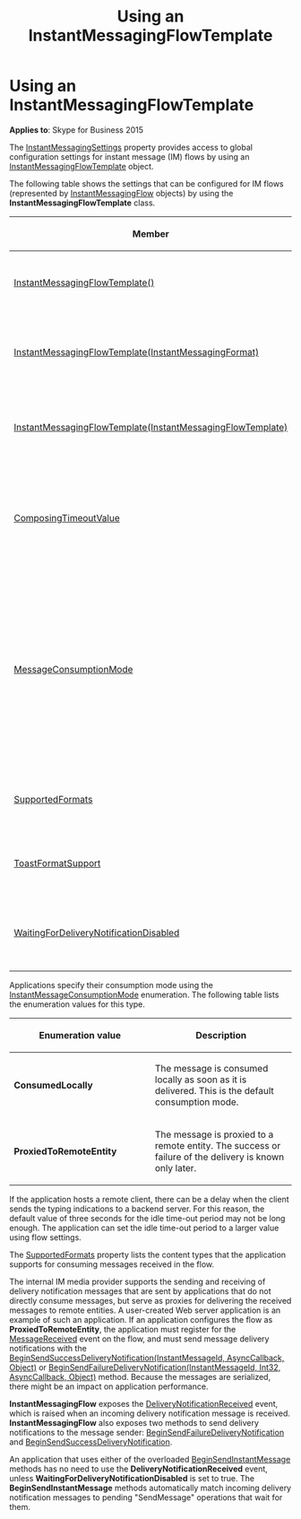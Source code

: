 ﻿---
title: Using an InstantMessagingFlowTemplate
TOCTitle: Using an InstantMessagingFlowTemplate
ms:assetid: 742acc0f-282c-4c39-b37f-cd371d3b84d9
ms:mtpsurl: https://msdn.microsoft.com/en-us/library/Dn466056(v=office.16)
ms:contentKeyID: 65239961
ms.date: 07/27/2015
mtps_version: v=office.16
---

# Using an InstantMessagingFlowTemplate

**Applies to**: Skype for Business 2015

The [InstantMessagingSettings](https://docs.microsoft.com/dotnet/api/microsoft.rtc.collaboration.collaborationplatform.instantmessagingsettings?view=ucma-api) property provides access to global configuration settings for instant message (IM) flows by using an [InstantMessagingFlowTemplate](https://docs.microsoft.com/dotnet/api/microsoft.rtc.collaboration.instantmessagingflowtemplate?view=ucma-api) object.

The following table shows the settings that can be configured for IM flows (represented by [InstantMessagingFlow](https://docs.microsoft.com/dotnet/api/microsoft.rtc.collaboration.instantmessagingflow?view=ucma-api) objects) by using the **InstantMessagingFlowTemplate** class.

<table>
<colgroup>
<col style="width: 50%" />
<col style="width: 50%" />
</colgroup>
<thead>
<tr class="header">
<th><p>Member</p></th>
<th><p>Description</p></th>
</tr>
</thead>
<tbody>
<tr class="odd">
<td><p><a href="https://docs.microsoft.com/dotnet/api/microsoft.rtc.collaboration.instantmessagingflowtemplate.-ctor?view=ucma-api#Microsoft_Rtc_Collaboration_InstantMessagingFlowTemplate__ctor">InstantMessagingFlowTemplate()</a></p></td>
<td><p>Constructor. Create a new instance of the <strong>InstantMessagingFlowTemplate</strong> class.</p>
<p>InstantMessagingFlowTemplate()</p></td>
</tr>
<tr class="even">
<td><p><a href="https://docs.microsoft.com/dotnet/api/microsoft.rtc.collaboration.instantmessagingflowtemplate.-ctor?view=ucma-api#Microsoft_Rtc_Collaboration_InstantMessagingFlowTemplate__ctor_Microsoft_Rtc_Collaboration_InstantMessagingFormat_">InstantMessagingFlowTemplate(InstantMessagingFormat)</a></p></td>
<td><p>Constructor. Create a new instance of the <strong>InstantMessagingFlowTemplate</strong> class, specifying the formats that can be used.</p>
<p>InstantMessagingFlowTemplate(InstantMessagingFormat)</p></td>
</tr>
<tr class="odd">
<td><p><a href="https://docs.microsoft.com/dotnet/api/microsoft.rtc.collaboration.instantmessagingflowtemplate.-ctor?view=ucma-api#Microsoft_Rtc_Collaboration_InstantMessagingFlowTemplate__ctor_Microsoft_Rtc_Collaboration_InstantMessagingFlowTemplate_">InstantMessagingFlowTemplate(InstantMessagingFlowTemplate)</a></p></td>
<td><p>Constructor. Create a new instance of the <strong>InstantMessagingFlowTemplate</strong> class, using values from the specified flow template.</p>
<p>InstantMessagingFlowTemplate(InstantMessagingFlowTemplate)</p></td>
</tr>
<tr class="even">
<td><p><a href="https://docs.microsoft.com/dotnet/api/microsoft.rtc.collaboration.instantmessagingflowtemplate.composingtimeoutvalue?view=ucma-api">ComposingTimeoutValue</a></p></td>
<td><p>Property. Gets or sets the value (in seconds) for composing time-out.</p>
<p>This property is used to control the default value used for all instant messaging flows. The default value is 3 seconds, and the maximum value is 30 seconds.</p>
<p>int ComposingTimeoutValue {get; set;}</p></td>
</tr>
<tr class="odd">
<td><p><a href="https://docs.microsoft.com/dotnet/api/microsoft.rtc.collaboration.instantmessagingflowtemplate.messageconsumptionmode?view=ucma-api">MessageConsumptionMode</a></p></td>
<td><p>Property. Gets or sets the value that an application can use to indicate how it intends to handle instant messages.</p>
<p>The incoming messages are handled accordingly. If the application consumes messages locally, incoming messages are automatically acknowledged with a 200 response code. If the application proxies the messages, the incoming messages are automatically acknowledged with a 202 response code (if the remote supports message delivery notifications) or if the response is delayed. The application is responsible for sending a delivery notification later for every message received. The default value is <a href="https://docs.microsoft.com/dotnet/api/microsoft.rtc.collaboration.instantmessageconsumptionmode?view=ucma-api">InstantMessageConsumptionMode</a>.<strong>ConsumedLocally</strong>.</p>
<p>InstantMessageConsumptionMode MessageConsumptionMode {get; set;}</p></td>
</tr>
<tr class="even">
<td><p><a href="https://docs.microsoft.com/dotnet/api/microsoft.rtc.collaboration.instantmessagingflowtemplate.supportedformats?view=ucma-api">SupportedFormats</a></p></td>
<td><p>Property. Gets the value that indicates the consumption mode of the application.</p>
<p></p>
<p>InstantMessagingFormat SupportedFormats {get; set;}</p></td>
</tr>
<tr class="odd">
<td><p><a href="https://docs.microsoft.com/dotnet/api/microsoft.rtc.collaboration.instantmessagingflowtemplate.toastformatsupport?view=ucma-api">ToastFormatSupport</a></p></td>
<td><p>Property. Gets or sets the toast format support value, a value of the <a href="https://docs.microsoft.com/dotnet/api/microsoft.rtc.collaboration.capabilitysupport?view=ucma-api">CapabilitySupport</a> enumeration.</p>
<p>CapabilitySupport ToastFormatSupport {get; set;}</p></td>
</tr>
<tr class="even">
<td><p><a href="https://docs.microsoft.com/dotnet/api/microsoft.rtc.collaboration.instantmessagingflowtemplate.waitingfordeliverynotificationdisabled?view=ucma-api">WaitingForDeliveryNotificationDisabled</a></p></td>
<td><p>Property. Gets or sets the value that controls whether the <a href="https://docs.microsoft.com/dotnet/api/microsoft.rtc.collaboration.instantmessagingflow.beginsendinstantmessage?view=ucma-api">BeginSendInstantMessage</a> operation will wait for delivery notifications before completion.</p>
<p>bool WaitingForDeliveryNotificationDisabled {get; set;}</p></td>
</tr>
</tbody>
</table>


Applications specify their consumption mode using the [InstantMessageConsumptionMode](https://docs.microsoft.com/dotnet/api/microsoft.rtc.collaboration.instantmessageconsumptionmode?view=ucma-api) enumeration. The following table lists the enumeration values for this type.

<table>
<colgroup>
<col style="width: 50%" />
<col style="width: 50%" />
</colgroup>
<thead>
<tr class="header">
<th><p>Enumeration value</p></th>
<th><p>Description</p></th>
</tr>
</thead>
<tbody>
<tr class="odd">
<td><p><strong>ConsumedLocally</strong></p></td>
<td><p>The message is consumed locally as soon as it is delivered. This is the default consumption mode.</p></td>
</tr>
<tr class="even">
<td><p><strong>ProxiedToRemoteEntity</strong></p></td>
<td><p>The message is proxied to a remote entity. The success or failure of the delivery is known only later.</p></td>
</tr>
</tbody>
</table>


If the application hosts a remote client, there can be a delay when the client sends the typing indications to a backend server. For this reason, the default value of three seconds for the idle time-out period may not be long enough. The application can set the idle time-out period to a larger value using flow settings.

The [SupportedFormats](https://docs.microsoft.com/dotnet/api/microsoft.rtc.collaboration.instantmessagingflowtemplate.supportedformats?view=ucma-api) property lists the content types that the application supports for consuming messages received in the flow.

The internal IM media provider supports the sending and receiving of delivery notification messages that are sent by applications that do not directly consume messages, but serve as proxies for delivering the received messages to remote entities. A user-created Web server application is an example of such an application. If an application configures the flow as **ProxiedToRemoteEntity**, the application must register for the [MessageReceived](https://docs.microsoft.com/dotnet/api/microsoft.rtc.collaboration.instantmessagingflow.messagereceived?view=ucma-api) event on the flow, and must send message delivery notifications with the [BeginSendSuccessDeliveryNotification(InstantMessageId, AsyncCallback, Object)](https://docs.microsoft.com/dotnet/api/microsoft.rtc.collaboration.instantmessagingflow.beginsendsuccessdeliverynotification?view=ucma-api) or [BeginSendFailureDeliveryNotification(InstantMessageId, Int32, AsyncCallback, Object)](https://docs.microsoft.com/dotnet/api/microsoft.rtc.collaboration.instantmessagingflow.beginsendfailuredeliverynotification?view=ucma-api) method. Because the messages are serialized, there might be an impact on application performance.

**InstantMessagingFlow** exposes the [DeliveryNotificationReceived](https://docs.microsoft.com/dotnet/api/microsoft.rtc.collaboration.instantmessagingflow.deliverynotificationreceived?view=ucma-api) event, which is raised when an incoming delivery notification message is received. **InstantMessagingFlow** also exposes two methods to send delivery notifications to the message sender: [BeginSendFailureDeliveryNotification](https://docs.microsoft.com/dotnet/api/microsoft.rtc.collaboration.instantmessagingflow.beginsendfailuredeliverynotification?view=ucma-api) and [BeginSendSuccessDeliveryNotification](https://docs.microsoft.com/dotnet/api/microsoft.rtc.collaboration.instantmessagingflow.beginsendsuccessdeliverynotification?view=ucma-api).

An application that uses either of the overloaded [BeginSendInstantMessage](https://docs.microsoft.com/dotnet/api/microsoft.rtc.collaboration.instantmessagingflow.beginsendinstantmessage?view=ucma-api#overloads) methods has no need to use the **DeliveryNotificationReceived** event, unless **WaitingForDeliveryNotificationDisabled** is set to true. The **BeginSendInstantMessage** methods automatically match incoming delivery notification messages to pending "SendMessage" operations that wait for them.

